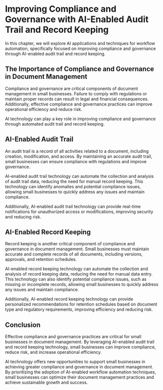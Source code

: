 Improving Compliance and Governance with AI-Enabled Audit Trail and Record Keeping
=====================================================================================================================================================

In this chapter, we will explore AI applications and techniques for workflow automation, specifically focused on improving compliance and governance through AI-enabled audit trail and record keeping.

The Importance of Compliance and Governance in Document Management
------------------------------------------------------------------

Compliance and governance are critical components of document management in small businesses. Failure to comply with regulations or maintain proper records can result in legal and financial consequences. Additionally, effective compliance and governance practices can improve operational efficiency and reduce risk.

AI technology can play a key role in improving compliance and governance through automated audit trail and record keeping.

AI-Enabled Audit Trail
----------------------

An audit trail is a record of all activities related to a document, including creation, modification, and access. By maintaining an accurate audit trail, small businesses can ensure compliance with regulations and improve governance.

AI-enabled audit trail technology can automate the collection and analysis of audit trail data, reducing the need for manual record keeping. This technology can identify anomalies and potential compliance issues, allowing small businesses to quickly address any issues and maintain compliance.

Additionally, AI-enabled audit trail technology can provide real-time notifications for unauthorized access or modifications, improving security and reducing risk.

AI-Enabled Record Keeping
-------------------------

Record keeping is another critical component of compliance and governance in document management. Small businesses must maintain accurate and complete records of all documents, including versions, approvals, and retention schedules.

AI-enabled record keeping technology can automate the collection and analysis of record keeping data, reducing the need for manual data entry. This technology can also identify potential compliance issues, such as missing or incomplete records, allowing small businesses to quickly address any issues and maintain compliance.

Additionally, AI-enabled record keeping technology can provide personalized recommendations for retention schedules based on document type and regulatory requirements, improving efficiency and reducing risk.

Conclusion
----------

Effective compliance and governance practices are critical for small businesses in document management. By leveraging AI-enabled audit trail and record keeping technology, small businesses can improve compliance, reduce risk, and increase operational efficiency.

AI technology offers new opportunities to support small businesses in achieving greater compliance and governance in document management. By prioritizing the adoption of AI-enabled workflow automation techniques, small businesses can optimize their document management practices and achieve sustainable growth and success.

